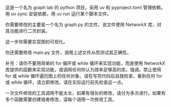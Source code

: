 这是一个名为 graph lab 的 python 项目，采用 uv 和 pyproject.toml 管理依赖。用 uv sync 安装依赖，用 uv run 运行某个脚本文件。

你需要修改的主要是一个名为 graph.py 的文件，该文件使用 NetworkX 库，对其功能进行二次封装。

这一步你需要实现图的可视化。

你还需要修改 main.py 文件，调用上述文件从而测试其正确性。

补充：请你不要用简单的 for 循环或 while 循环来实现功能，而是使用 NetworkX 库提供的函数来实现功能，或调用任何你认为效率足够高的库。强调，禁止使用 for 或 while 循环遍历图上的任何对象。请在写完代码后自我检查，看到任何 for 或 while 循环，请立即修改。请在实际运行前先检查这一点。

一次文件修改的工具调用不能太长，如果有很长的修改，请分为多次进行。如果有多个函数需要创建或者修改，请每个调用一次修改工具。
